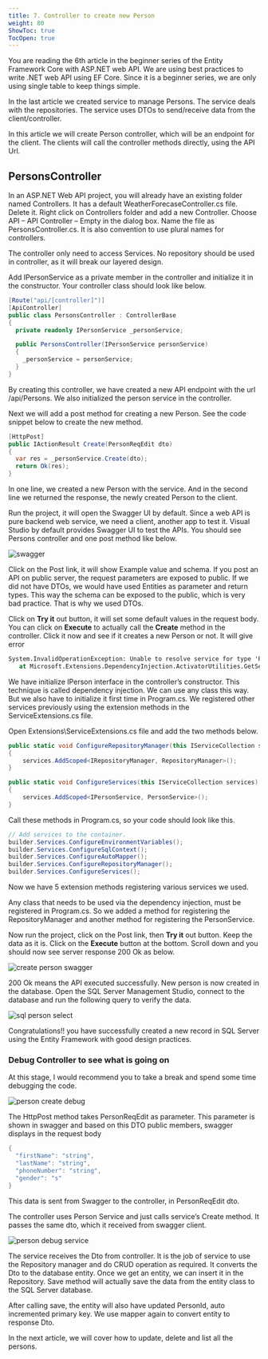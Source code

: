 ```yaml
---
title: 7. Controller to create new Person
weight: 80
ShowToc: true
TocOpen: true
---
```


You are reading the 6th article in the beginner series of the Entity Framework Core with ASP.NET web API. We are using best practices to write .NET web API using EF Core. Since it is a beginner series, we are only using single table to keep things simple.

In the last article we created service to manage Persons. The service deals with the repositories. The service uses DTOs to send/receive data from the client/controller.

In this article we will create Person controller, which will be an endpoint for the client. The clients will call the controller methods directly, using the API Url.

## PersonsController

In an ASP.NET Web API project, you will already have an existing folder named Controllers. It has a default WeatherForecaseController.cs file. Delete it. Right click on Controllers folder and add a new Controller. Choose API – API Controller – Empty in the dialog box. Name the file as PersonsController.cs. It is also convention to use plural names for controllers.

The controller only need to access Services. No repository should be used in controller, as it will break our layered design.

Add IPersonService as a private member in the controller and initialize it in the constructor. Your controller class should look like below.

```cs
[Route("api/[controller]")]
[ApiController]
public class PersonsController : ControllerBase
{
  private readonly IPersonService _personService;

  public PersonsController(IPersonService personService)
  {
    _personService = personService;
  }
}
```

By creating this controller, we have created a new API endpoint with the url /api/Persons. We also initialized the person service in the controller.

Next we will add a post method for creating a new Person. See the code snippet below to create the new method.

```cs
[HttpPost]
public IActionResult Create(PersonReqEdit dto)
{
  var res = _personService.Create(dto);
  return Ok(res);
}
```

In one line, we created a new Person with the service. And in the second line we returned the response, the newly created Person to the client.

Run the project, it will open the Swagger UI by default. Since a web API is pure backend web service, we need a client, another app to test it. Visual Studio by default provides Swagger UI to test the APIs. You should see Persons controller and one post method like below.

![swagger](/images/blog/swagger-1024x544.jpg "swagger")

Click on the Post link, it will show Example value and schema. If you post an API on public server, the request parameters are exposed to public. If we did not have DTOs, we would have used Entities as parameter and return types. This way the schema can be exposed to the public, which is very bad practice. That is why we used DTOs.

Click on **Try it** out button, it will set some default values in the request body. You can click on **Execute** to actually call the **Create** method in the controller. Click it now and see if it creates a new Person or not. It will give error

```bat
System.InvalidOperationException: Unable to resolve service for type 'Person.Services.IPersonService' while attempting to activate 'Person.Controllers.PersonsController'.
   at Microsoft.Extensions.DependencyInjection.ActivatorUtilities.GetService(IServiceProvider sp, Type type, Type requiredBy, Boolean isDefaultParameterRequired)
```

We have initialize IPerson interface in the controller’s constructor. This technique is called dependency injection. We can use any class this way. But we also have to initialize it first time in Program.cs. We registered other services previously using the extension methods in the ServiceExtensions.cs file.

Open Extensions\ServiceExtensions.cs file and add the two methods below.

```cs
public static void ConfigureRepositoryManager(this IServiceCollection services)
{
    services.AddScoped<IRepositoryManager, RepositoryManager>();
}

public static void ConfigureServices(this IServiceCollection services)
{
    services.AddScoped<IPersonService, PersonService>();
}
```

Call these methods in Program.cs, so your code should look like this.

```cs
// Add services to the container.
builder.Services.ConfigureEnvironmentVariables();
builder.Services.ConfigureSqlContext();
builder.Services.ConfigureAutoMapper();
builder.Services.ConfigureRepositoryManager();
builder.Services.ConfigureServices();
```

Now we have 5 extension methods registering various services we used.

Any class that needs to be used via the dependency injection, must be registered in Program.cs. So we added a method for registering the RepositoryManager and another method for registering the PersonService.

Now run the project, click on the Post link, then **Try it** out button. Keep the data as it is. Click on the **Execute** button at the bottom. Scroll down and you should now see server response 200 Ok as below.

![create person swagger](/images/blog/create-person-swagger-1024x548.jpg "create person swagger")

200 Ok means the API executed successfully. New person is now created in the database. Open the SQL Server Management Studio, connect to the database and run the following query to verify the data.

![sql person select](/images/blog/sql-person-select.jpg "sql person select")

Congratulations!! you have successfully created a new record in SQL Server using the Entity Framework with good design practices.

### Debug Controller to see what is going on

At this stage, I would recommend you to take a break and spend some time debugging the code.

![person create debug](/images/blog/person-create-debug.jpg "person create debug")

The HttpPost method takes PersonReqEdit as parameter. This parameter is shown in swagger and based on this DTO public members, swagger displays in the request body

```cs
{
  "firstName": "string",
  "lastName": "string",
  "phoneNumber": "string",
  "gender": "s"
}
```

This data is sent from Swagger to the controller, in PersonReqEdit dto.

The controller uses Person Service and just calls service’s Create method. It passes the same dto, which it received from swagger client.

![person debug service](/images/blog/person-debug-service.jpg "person debug service")

The service receives the Dto from controller. It is the job of service to use the Repository manager and do CRUD operation as required. It converts the Dto to the database entity. Once we get an entity, we can insert it in the Repository. Save method will actually save the data from the entity class to the SQL Server database.

After calling save, the entity will also have updated PersonId, auto incremented primary key. We use mapper again to convert entity to response Dto.

In the next article, we will cover how to update, delete and list all the persons.